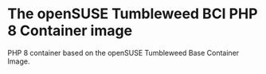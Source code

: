# The openSUSE Tumbleweed BCI PHP 8 Container image

PHP 8 container based on the openSUSE Tumbleweed Base Container Image.

